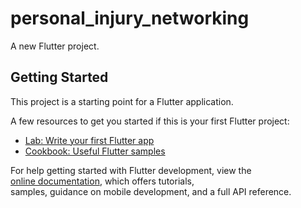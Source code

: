 # personal_injury_networking
   
A new Flutter project.    
      
## Getting Started                         
     
This project is a starting point for a Flutter application.               
   
A few resources to get you started if this is your first Flutter project:     
  
- [Lab: Write your first Flutter app](https://docs.flutter.dev/get-started/codelab)     
- [Cookbook: Useful Flutter samples](https://docs.flutter.dev/cookbook)   
   
For help getting started with Flutter development, view the    
[online documentation](https://docs.flutter.dev/), which offers tutorials,  
samples, guidance on mobile development, and a full API reference. 
